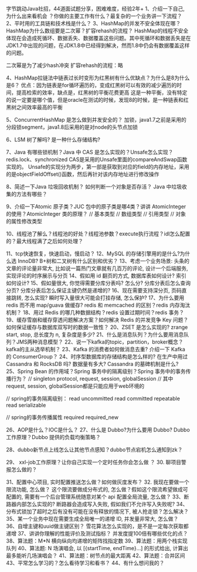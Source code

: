 字节跳动Java社招，44道面试题分享，困难难度，经验2年+
1、介绍一下自己, 为什么出来看机会 ？你做的主要工作有什么？最复杂的一个业务讲一下流程？   
2、平时用的工具链和技术栈是什么？
3、HashMap的并发不安全体现在哪？HashMap为什么数组要是二次幂？扩容rehash的流程？
HashMap的线程不安全体现在会造成死循环、数据丢失、数据覆盖这些问题。其中死循环和数据丢失是在JDK1.7中出现的问题，在JDK1.8中已经得到解决，然而1.8中仍会有数据覆盖这样的问题。

二次幂是为了减少hash冲突
扩容rehash的流程：略

4、HashMap拉链法中链表过长时变形为红黑树有什么优缺点？为什么是8为什么是6？
优点：因为链表是for循环遍历的，变成红黑树可以有效的减少遍历的时间，提高检索的效率，缺点是，红黑树的平衡花费更高
这是一种平衡，没有特定的说一定要是哪个值，但是oracle在测试的时候，发现8的时候，是一种链表和红黑树之间效率最高的平衡

5、ConcurrentHashMap 是怎么做到并发安全的？
加锁，java1.7之前是采用的分段锁segment，java1.8后采用的是对node的头节点加锁

6、LSM 树了解吗? 是一种什么存储结构?

7、Java 有哪些锁机制？Java 中 CAS 是怎么实现的？Unsafe怎么实现？
redis.lock、synchronized
CAS是采用的Unsafe里面的compareAndSwap函数实现的。
Unsafe的实现分为两步，第一部是获取到对应的field的内存地址，采用的是objectFieldOffset()函数，然后再针对该内存地址进行修改操作

8、简述一下Java 垃圾回收机制？ 如何判断一个对象是否存活？ Java 中垃圾收集的方法有哪些？

9、介绍一下Atomic 原子类？JUC 包中的原子类是哪4类？讲讲 AtomicInteger 的使用？AtomicInteger 类的原理？
// 基本类型
// 数组类型
// 引用类型
// 对象的属性修改类型

10、线程池了解么？线程池的好处？线程池参数？execute执行流程？idl怎么配置的？最大线程满了之后如何处理？


11、tcp快速恢复，快速启动，慢启动？
12、MySQL 的存储引擎用的是什么?为什么选 InnoDB?  B+树和二叉树有什么区别和优劣？
13、考虑一个业务场景: 头条的文章的评论量非常大, 比如说一篇热门文章就有几百万的评论, 设计一个后端服务, 实现评论的时序展示与分页
14、假如用 id 翻页的方式, 数据库表如何设计? 索引如何设计?
15、假如量很大, 你觉得需要分库分表吗? 怎么分? 分库分表后怎么查询分页? 分库分表后怎么保证主键仍然是递增的?
16、现在需要支持深分页, 页码直接跳转, 怎么实现? 瞬时写入量很大可能会打挂存储, 怎么保护?
17、为什么要用 redis 而不用 map/guava 做缓存? redis 和 memcached 的区别？redis 内存淘汰机制？
18、用过 Redis 的哪几种数据结构？redis 设置过期时间？redis 事务？
19、缓存雪崩和缓存穿透问题解决方案？如何解决 Redis 的并发竞争 Key 问题？如何保证缓存与数据库双写时的数据一致性？
20、ZSET 是怎么实现的? zrange start, stop, 总长度为 n, 复杂度是多少?
21、什么是消息队列？为什么要用消息队列？JMS两种消息模型？
22、说一下kafka的topic，partition，broker概念？kafka的主从选举机制？
23、Kafka 的消费者如何做消息去重? 介绍一下 Kafka 的 ConsumerGroup？
24、时序型数据库的存储结构是怎么样的? 在生产中用过 Cassandra 和 RocksDB 吗? 数据量有多大? Cassandra 的墓碑机制是什么?  
25、Spring Bean 的作用域？Spring 事务中的隔离级别？Spring 事务中的事务传播行为？
// singleton protocol, request, session, globalSession
// 其中request, session, globalSession都是只能应用于web环境的

// spring的事务隔离级别：
read uncommitted
read committed
repeatable read
serializable

// spring的事务传播属性
required
required_new


26、AOP是什么？IOC是什么？
27、什么是 Dubbo?为什么要用 Dubbo? Dubbo 工作原理？Dubbo 提供的负载均衡策略？

28、dubbo新节点上线怎么让其他节点感知？dubbo节点宕机怎么通知到zk？

29、 xxl-job工作原理？让你自己实现一个定时任务你会怎么做 ？
30.   聊项目警报怎么做的？ 
      
31、配置中心项目, 实时配置推送怎么做？如何做灰度发布？
32.   我现在要做一个限流功能, 怎么做？ 这个限流要做成分布式的, 怎么做？假如这个限流希望做成可配置的, 需要有一个后台管理系统随意对某个 api 配置全局流量, 怎么做？
      33、断路器内部怎么实现的? 断路器会造成写入失败, 假如我们不允许写入失败呢?
      34、分布式锁加了超时之后有没有可能在没有释放的情况下, 被人抢走锁？怎么解决？
      35、某一个业务中现在需要生成全局唯一的递增 ID, 并发量非常大, 怎么做？
      36、自增主键和uuid做主键区别？ 雪花算法怎么实现的，是不是一定每次获取都递增
      37、讲讲你理解的性能评价及测试指标？ 并发度提100倍有哪些优化的点？
      38、算法题：M*N 横向纵向均递增的矩阵找指定数
      39、算法题：用两个栈实现队列
      40、算法题: N 场演唱会, 以 [{startTime, endTime}…] 的形式给出, 计算出最多能听几场演唱会？
      41、算法题：树节点的最大距离
      42、算法题：合并区间
      43、平常怎么学习的？怎么看待学习和看书？
      44、有什么想问我的？